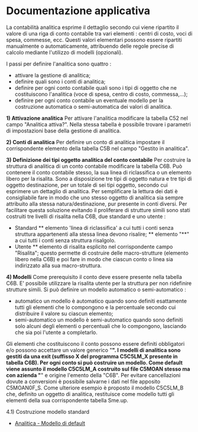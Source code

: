 # Documentazione applicativa
La contabilità analitica esprime il dettaglio secondo cui viene ripartito il valore di una riga di conto contabile tra vari elementi :  centri di costo, voci di spesa, commesse, ecc.
Questi valori elementari possono essere ripartiti manualmente o automaticamente, attribuendo delle regole precise di calcolo mediante l'utilizzo di modelli (opzionali).

I passi per definire l'analitica sono quattro : 
 - attivare la gestione di analitica;
 - definire quali sono i conti di analitica;
 - definire per ogni conto contabile quali sono i tipi di oggetto che ne costituiscono l'analitica    (voce di spesa, centro di costo, commessa,...);
 - definire per ogni conto contabile un eventuale modello per la costruzione automatica o    semi-automatica dei valori di analitica.

**1) Attivazione analitica**
Per attivare l'analitica modificare la tabella C52 nel campo "Analitica attiva?". Nella stessa tabella è possibile trovare i parametri di impostazioni base della gestione di analitica.

**2) Conti di analitica**
Per definire un conto di analitica impostare il corrispondente elemento della tabella C5B nel campo "Gestito in analitica".

**3) Definizione dei tipi oggetto analitica del conto contabile**
Per costruire la struttura di analitica di un conto contabile modificare la tabella C6B.
Può contenere il conto contabile stesso, la sua linea di riclassifica o un elemento libero per la risalita. Sono a disposizione tre tipi di oggetto natura e tre tipi di oggetto destinazione, per un totale di sei tipi oggetto, secondo cui esprimere un dettaglio di analitica.  Per semplificare la lettura dei dati è consigliabile fare in modo che uno stesso oggetto di analitica sia sempre attribuito alla stessa natura/destinazione, pur presente in conti diversi.
Per facilitare questa soluzione evitando il proliferare di strutture simili sono stati costruiti tre livelli di risalita nella C6B, due standard e uno utente : 
 * Standard
 ** elemento 'linea di riclassifica' a cui tutti i conti senza struttura appartenenti alla stessa     linea devono risalire;
 ** elemento "**" a cui tutti i conti senza struttura risalgolo.
 * Utente
 ** elemento di risalita esplicito nel corrispondente campo "Risalita"; questo permette di     costruire delle macro-strutture (elemento libero nella C6B) e poi fare in modo che ciascun     conto o linea sia indirizzato alla sua macro-struttura.

**4) Modelli**
Come prerequisito il conto deve essere presente nella tabella C6B. E' possibile utilizzare la risalita utente per la struttura per non ridefinire strutture simili. Si può definire un modello automatico o semi-automatico : 
 * automatico
   un modello è automatico quando sono definiti esattamente tutti gli elementi che lo compongono e    la percentuale secondo cui distribuire il valore su ciascun elemento;
 * semi-automatico
   un modello è semi-automatico quando sono definiti solo alcuni degli elementi o percentuali che    lo compongono, lasciando che sia poi l'utente a completarlo.

Gli elementi che costituiscono il conto possono essere definiti obbligatori e/o possono accettare un valore generico "**".
I modelli di analitica sono gestiti da una exit (suffisso X del programma C5C5LM_X presente in tabella C6B). Per ogni conto si può costruire un modello. Come default viene assunto il modello C5C5LM_A costruito sul file C5MOAN stesso ma con azienda "**" e origine l'emento della "C6B".
Per evitare cancellazioni dovute a conversioni è possibile salvarne i dati nel file apposito C5MOAN0F_S. Come ulteriore esempio è proposto il modello C5C5LM_B che, definito un oggetto di analitica, restituisce come modello tutti gli elementi della sua corrispondente tabella Sme.up.

4.1) Costruzione  modello standard
- [Analitica - Modello di default](Sorgenti/OJ/PGM/P_C5C5LM)
